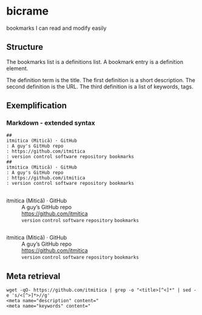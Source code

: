 # bicrame
bookmarks I can read and modify easily

## Structure
The bookmarks list is a definitions list. A bookmark entry is a definition element.

The definition term is the title. The first definition is a short description. The second definition is the URL. The third definition is a list of keywords, tags.

## Exemplification
### Markdown - extended syntax

```
##
itmitica (Mitică) · GitHub
: A guy's GitHub repo
: https://github.com/itmitica
: version control software repository bookmarks
##
itmitica (Mitică) · GitHub
: A guy's GitHub repo
: https://github.com/itmitica
: version control software repository bookmarks
```

<h2></h2>
<dl>
<dt>itmitica (Mitică) · GitHub</dt>
<dd>A guy’s GitHub repo</dd>
<dd><a href="https://github.com/itmitica">https://github.com/itmitica</a></dd>
<dd><code>version</code> <code>control</code> <code>software</code> <code>repository</code> <code>bookmarks</code></dd>
</dl>
<h2></h2>
<dl>
<dt>itmitica (Mitică) · GitHub</dt>
<dd>A guy’s GitHub repo</dd>
<dd><a href="https://github.com/itmitica">https://github.com/itmitica</a></dd>
<dd><code>version</code> <code>control</code> <code>software</code> <code>repository</code> <code>bookmarks</code></dd>
</dl>

## Meta retrieval

```
wget -qO- https://github.com/itmitica | grep -o "<title>[^<]*" | sed -e 's/<[^>]*>//g'
<meta name="description" content="
<meta name="keywords" content="
```
